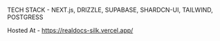 TECH STACK - NEXT.js, DRIZZLE, SUPABASE, SHARDCN-UI, TAILWIND, POSTGRESS

Hosted At - https://realdocs-silk.vercel.app/
